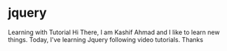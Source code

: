 # jquery
Learning with Tutorial
Hi There,
I am Kashif Ahmad and I like to learn new things. Today, I've learning Jquery following video tutorials. Thanks
